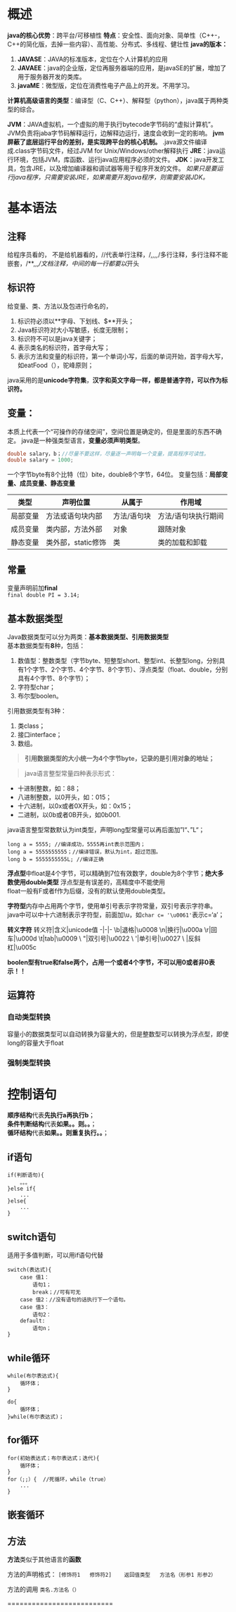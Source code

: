 # 概述
**java的核心优势**：跨平台/可移植性
**特点**：安全性、面向对象、简单性（C++-，C++的简化版，去掉一些内容）、高性能、分布式、多线程、健壮性
**java的版本：**
1. **JAVASE**：JAVA的标准版本，定位在个人计算机的应用
2. **JAVAEE**：java的企业版，定位再服务器端的应用，是javaSE的扩展，增加了用于服务器开发的类库。
3. **javaME**：微型版，定位在消费性电子产品上的开发。不用学习。
   
**计算机高级语言的类型**：编译型（C、C++）、解释型（python），java属于两种类型的综合。

**JVM**：JAVA虚拟机，一个虚拟的用于执行bytecode字节码的“虚拟计算机”。JVM负责将jaba字节码解释运行，边解释边运行，速度会收到一定的影响。
**jvm屏蔽了底层运行平台的差别，是实现跨平台的核心机制。**
.java源文件编译成.class字节码文件，经过JVM for Unix/Windows/other解释执行
**JRE**：java运行环境，包括JVM，库函数、运行java应用程序必须的文件。
**JDK**：java开发工具，包含JRE，以及增加编译器和调试器等用于程序开发的文件。
*如果只是要运行java程序，只需要安装JRE，如果需要开发java程序，则需要安装JDK。*

# 基本语法
## 注释
给程序员看的， 不是给机器看的，//代表单行注释，/*,,,,*/多行注释，多行注释不能嵌套，/**,,,*/文档注释，中间的每一行都要以*开头
## 标识符
给变量、类、方法以及包进行命名的，
1. 标识符必须以**字母、下划线、$**开头；
2. Java标识符对大小写敏感，长度无限制；
3. 标识符不可以是java关键字；
4. 表示类名的标识符，首字母大写；
5. 表示方法和变量的标识符，第一个单词小写，后面的单词开始，首字母大写，如eatFood（），驼峰原则；

java采用的是**unicode字符集**，**汉字和英文字母一样，都是普通字符，可以作为标识符。**

## 变量：
本质上代表一个“可操作的存储空间”，空间位置是确定的，但是里面的东西不确定。
java是一种强类型语言，**变量必须声明类型**。
```java
double salary，b；//尽量不要这样，尽量逐一声明每一个变量，提高程序可读性。
double salary = 1000;
```
一个字节byte有8个比特（位）bite，double8个字节，64位。
变量包括：**局部变量、成员变量、静态变量**

类型|声明位置|从属于|作用域
---|---|---|--
局部变量|方法或语句块内部|方法/语句块|方法/语句块执行期间
成员变量|类内部，方法外部|对象|跟随对象
静态变量|类外部，static修饰|类|类的加载和卸载

## 常量
变量声明前加**final**   
`final double PI = 3.14;`

## 基本数据类型
Java数据类型可以分为两类：**基本数据类型、引用数据类型**   
基本数据类型有**8**种，包括：
1. 数值型：整数类型（字节byte、短整型short、整型int、长整型long，分别具有1个字节、2个字节、4个字节、8个字节）、浮点类型（float、double，分别具有4个字节、8个字节）；
2. 字符型char；
3. 布尔型boolen。

引用数据类型有3种：
1. 类class；
2. 接口interface；
3. 数组。

>**引用数据类型的大小统一为4个字节byte，记录的是引用对象的地址；**   
 
>java语言整型常量四种表示形式：
* 十进制整数，如：88；
* 八进制整数，以0开头，如：015；
* 十六进制，以0x或者0X开头，如：0x15；
* 二进制，以0b或者0B开头，如0b001.

java语言整型常数默认为int类型，声明long型常量可以再后面加”l“、”L“；
```
long a = 5555; //编译成功，5555再int表示范围内；
long a = 5555555555；//编译错误，默认为int，超过范围。
long b = 5555555555L; //编译正确
```
**浮点型**中float是4个字节，可以精确到7位有效数字，double为8个字节；**绝大多数使用double类型**
浮点型是有误差的，高精度中不能使用   
float一般有F或者f作为后缀，没有的默认使用double类型。   

**字符型**内存中占用两个字节，使用单引号表示字符常量，双引号表示字符串。
java中可以中十六进制表示字符型，前面加\u，如`char c= '\u0061'`表示c=‘a’；

**转义字符**
转义符|含义|unicode值
-|-|-
\b|退格|\u0008
\n|换行|\u000a
\r|回车|\u000d
\t|tab|\u0009
\ "|双引号|\u0022
\ '|单引号|\u0027
\ \|反斜杠|\u005c

**boolen型有true和false两个，占用一个或者4个字节，不可以用0或者非0表示！！**

## **运算符**

### 自动类型转换

容量小的数据类型可以自动转换为容量大的，但是整数型可以转换为浮点型，即使long的容量大于float
 ### 强制类型转换

 
   


# 控制语句
**顺序结构**代表**先执行a再执行b**；   
**条件判断结构**代表**如果。。则。。**；   
**循环结构**代表**如果。。则重复执行。。**；

## if语句
```
if(判断语句){
    。。。
}else if{
    ...
}else{
    ...
}
```
## switch语句
适用于多值判断，可以用if语句代替
```
switch(表达式){
    case 值1：
        语句1；
        break；//可有可无
    case 值2：//没有语句的话执行下一个语句。
    case 值3：
        语句2：
    default:
        语句n；
}
```

## while循环
```
while(布尔表达式){
    循环体；
}

do{
    循环体；
}while(布尔表达式)；
```
## for循环
```
for(初始表达式；布尔表达式；迭代){
    循环体；
}
for（;;）{  //死循环，while（true）
    ...
}
```
## 嵌套循环   

## 方法
**方法**类似于其他语言的**函数**

方法的声明格式：
`[修饰符1   修饰符2]    返回值类型   方法名（形参1 形参2）`

方法的调用
`类名.方法名（）`


==========================

